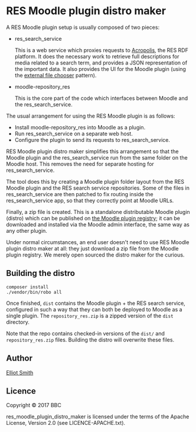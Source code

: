 # RES Moodle plugin distro maker

A RES Moodle plugin setup is usually composed of two pieces:

*   res_search_service

    This is a web service which proxies requests to
    [Acropolis](http://acropolis.org.uk), the RES RDF platform. It does the
    necessary work to retrieve full descriptions for media related to a
    search term, and provides a JSON representation of the important data. It
    also provides the UI for the Moodle plugin (using the
    [external file chooser](https://docs.moodle.org/dev/Repository_plugins_embedding_external_file_chooser)
    pattern).

*   moodle-repository_res

    This is the core part of the code which interfaces between Moodle and the
    res_search_service.

The usual arrangement for using the RES Moodle plugin is as follows:

* Install moodle-repository_res into Moodle as a plugin.
* Run res_search_service on a separate web host.
* Configure the plugin to send its requests to res_search_service.

RES Moodle plugin distro maker simplifies this arrangement so that the Moodle
plugin and the res_search_service run from the same folder on the Moodle host.
This removes the need for separate hosting for res_search_service.

The tool does this by creating a Moodle plugin folder layout from the RES
Moodle plugin and the RES search service repositories. Some of the files in
res_search_service are then patched to fix routing inside the res_search_service
app, so that they correctly point at Moodle URLs.

Finally, a zip file is created. This is a standalone distributable Moodle plugin
(distro) which can be published on
[the Moodle plugin registry](http://moodle.org/plugins); it can be
downloaded and installed via the Moodle admin interface, the same way as any
other plugin.

Under normal circumstances, an end user doesn't need to use RES Moodle plugin
distro maker at all: they just download a zip file from the Moodle plugin
registry. We merely open sourced the distro maker for the curious.

## Building the distro

```
composer install
./vendor/bin/robo all
```

Once finished, `dist` contains the Moodle plugin + the RES search service,
configured in such a way that they can both be deployed to Moodle as
a single plugin. The `repository_res.zip` is a zipped version of the `dist`
directory.

Note that the repo contains checked-in versions of the `dist/` and
`repository_res.zip` files. Building the distro will overwrite these files.

## Author

[Elliot Smith](https://github.com/townxelliot)

## Licence

Copyright © 2017 BBC

res_moodle_plugin_distro_maker is licensed under the terms of the Apache
License, Version 2.0 (see LICENCE-APACHE.txt).
